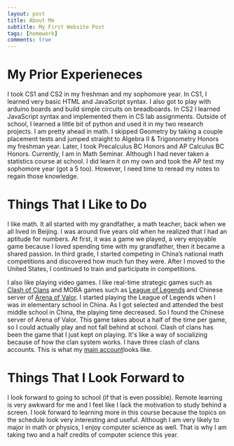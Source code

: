```yaml
---
layout: post
title: About Me
subtitle: My First Website Post
tags: [homework]
comments: true
---
```


# My Prior Experieneces

I took CS1 and CS2 in my freshman and my sophomore year. In CS1, I learned very basic HTML and JavaScript syntax. I also got to play with arduino boards and build simple circuits on breadboards. In CS2 I learned JavaScript syntax and implemented them in CS lab assignments. Outside of school, I learned a little bit of python and used it in my two research projects. I am pretty ahead in math. I skipped Geometry by taking a couple placement tests and jumped straight to Algebra II & Trigonometry Honors my freshman year. Later, I took Precalculus BC Honors and AP Calculus BC Honors. Currently, I am in Math Seminar. Although I had never taken a statistics course at school. I did learn it on my own and took the AP test my sophomore year (got a 5 too). However, I need time to reread my notes to regain those knowledge.  

# Things That I Like to Do

I like math. It all started with my grandfather, a math teacher, back when we all lived in Beijing. I was around five years old when he realized that I had an aptitude for numbers. At first, it was a game we played, a very enjoyable game because I loved spending time with my grandfather, then it became a shared passion. In third grade, I started competing in China’s national math competitions and discovered how much fun they were. After I moved to the United States, I continued to train and participate in competitions.

I also like playing video games. I like real-time strategic games such as [Clash of Clans](https://supercell.com/en/games/clashofclans/) and MOBA games such as [League of Legends](https://na.leagueoflegends.com/en-us/) and Chinese server of [Arena of Valor](https://pvp.qq.com/). I started playing the League of Legends when I was in elementary school in China. As I got selected and attended the best middle school in China, the playing time decreased. So I found the Chinese server of Arena of Valor. This game takes about a half of the time per game, so I could actually play and not fall behind at school. Clash of clans has been the game that I just kept on playing. It's like a way of socializing because of how the clan system works. I have three clash of clans accounts. This is what my [main account][Main Account]looks like.

[Main Account]:(/assets/img/clashofclans.png)

# Things That I Look Forward to

I look forward to going to school (if that is even possible). Remote learning is very awkward for me and I feel like I lack the motivation to study behind a screen. I look forward to learning more in this course because the topics on the schedule look very interesting and useful. Although I am very likely to major in math or physics, I enjoy computer science as well. That is why I am taking two and a half credits of computer science this year.